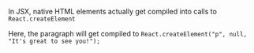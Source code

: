 <TimeStamp start="0:20" end="0:30">
  
  In JSX, native HTML elements actually get compiled into calls to `React.createElement` 
  
</TimeStamp>

<TimeStamp start="0:35" end="0:45">
  
  Here, the paragraph will get compiled to `React.createElement("p", null, "It's great to see you!");`
  
</TimeStamp>